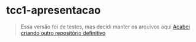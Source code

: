 # tcc1-apresentacao
> Essa versão foi de testes, mas decidi manter os arquivos aqui
> [Acabei criando outro repositório definitivo ](https://github.com/dougjuliao/Apresentacao-tcc)
